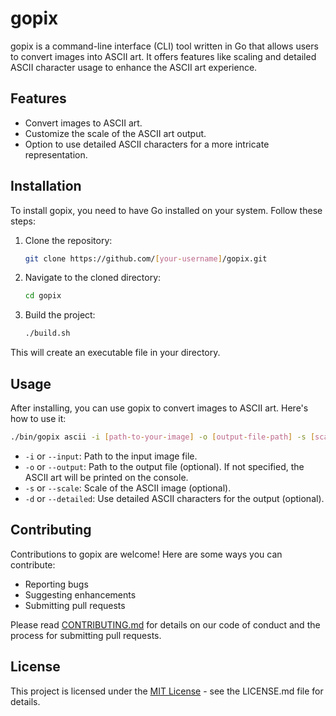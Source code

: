 
# gopix

gopix is a command-line interface (CLI) tool written in Go that allows users to convert images into ASCII art. It offers features like scaling and detailed ASCII character usage to enhance the ASCII art experience.

## Features

- Convert images to ASCII art.
- Customize the scale of the ASCII art output.
- Option to use detailed ASCII characters for a more intricate representation.

## Installation

To install gopix, you need to have Go installed on your system. Follow these steps:

1. Clone the repository:

   ```sh
   git clone https://github.com/[your-username]/gopix.git
   ```

2. Navigate to the cloned directory:

   ```sh
   cd gopix
   ```

3. Build the project:

   ```sh
   ./build.sh
   ```

This will create an executable file in your directory.

## Usage

After installing, you can use gopix to convert images to ASCII art. Here's how to use it:

```sh
./bin/gopix ascii -i [path-to-your-image] -o [output-file-path] -s [scale] -d
```

- `-i` or `--input`: Path to the input image file.
- `-o` or `--output`: Path to the output file (optional). If not specified, the ASCII art will be printed on the console.
- `-s` or `--scale`: Scale of the ASCII image (optional).
- `-d` or `--detailed`: Use detailed ASCII characters for the output (optional).

## Contributing

Contributions to gopix are welcome! Here are some ways you can contribute:

- Reporting bugs
- Suggesting enhancements
- Submitting pull requests

Please read [CONTRIBUTING.md](CONTRIBUTING.md) for details on our code of conduct and the process for submitting pull requests.

## License

This project is licensed under the [MIT License](LICENSE.md) - see the LICENSE.md file for details.

